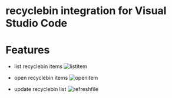 # recyclebin integration for Visual Studio Code

# Features

- list recyclebin items
![listitem](/media/listitem.gif)

- open recyclebin items
![openitem](/media/openitem.gif)

- update recyclebin list
![refreshfile](/media/refreshitem.gif)
